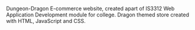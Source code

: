 Dungeon-Dragon
E-commerce website, created apart of IS3312 Web Application Development module for college. Dragon themed store created with HTML, JavaScript and CSS.
